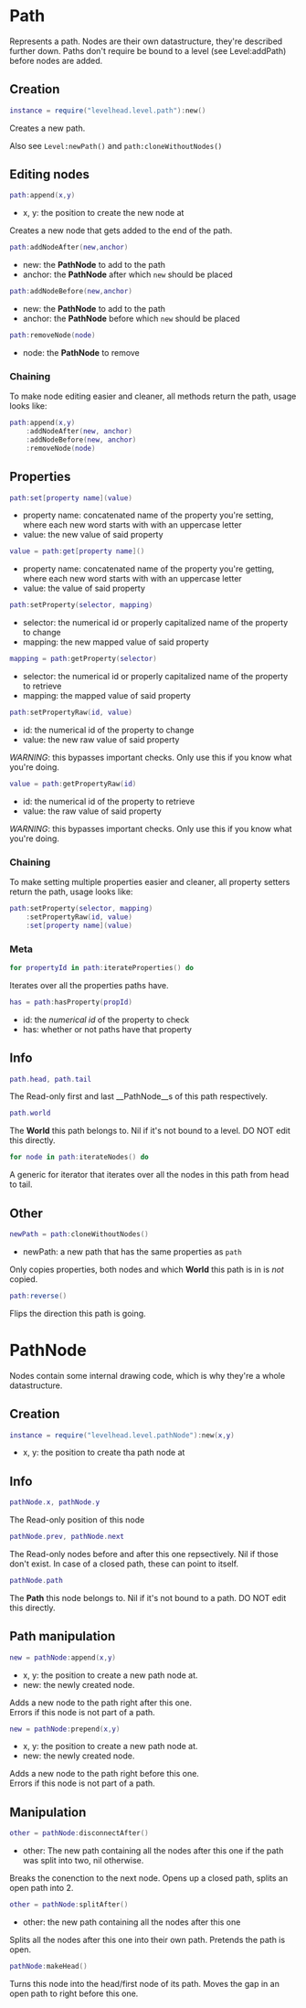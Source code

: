 # Path

Represents a path.
Nodes are their own datastructure, they're described further down.
Paths don't require be bound to a level (see Level:addPath) before nodes are added.

## Creation

```Lua
instance = require("levelhead.level.path"):new()
```
Creates a new path.

Also see `Level:newPath()` and `path:cloneWithoutNodes()`

## Editing nodes

```Lua
path:append(x,y)
```
- x, y: the position to create the new node at

Creates a new node that gets added to the end of the path.

```Lua
path:addNodeAfter(new,anchor)
```
- new: the __PathNode__ to add to the path
- anchor: the __PathNode__ after which `new` should be placed

```Lua
path:addNodeBefore(new,anchor)
```
- new: the __PathNode__ to add to the path
- anchor: the __PathNode__ before which `new` should be placed

```Lua
path:removeNode(node)
```
- node: the __PathNode__ to remove

### Chaining

To make node editing easier and cleaner, all methods return the path, usage looks like:

```Lua
path:append(x,y)
    :addNodeAfter(new, anchor)
    :addNodeBefore(new, anchor)
    :removeNode(node)
```

## Properties

```Lua
path:set[property name](value)
```
- property name: concatenated name of the property you're setting, where each new word starts with with an uppercase letter
- value: the new value of said property

```Lua
value = path:get[property name]()
```
- property name: concatenated name of the property you're getting, where each new word starts with with an uppercase letter
- value: the value of said property

```Lua
path:setProperty(selector, mapping)
```
- selector: the numerical id or properly capitalized name of the property to change
- mapping: the new mapped value of said property

```Lua
mapping = path:getProperty(selector)
```
- selector: the numerical id or properly capitalized name of the property to retrieve
- mapping: the mapped value of said property

```Lua
path:setPropertyRaw(id, value)
```
- id: the numerical id of the property to change
- value: the new raw value of said property

_WARNING_: this bypasses important checks. Only use this if you know what you're doing.

```Lua
value = path:getPropertyRaw(id)
```
- id: the numerical id of the property to retrieve
- value: the raw value of said property

_WARNING_: this bypasses important checks. Only use this if you know what you're doing.

### Chaining

To make setting multiple properties easier and cleaner, all property setters return the path, usage looks like:

```Lua
path:setProperty(selector, mapping)
    :setPropertyRaw(id, value)
    :set[property name](value)
```

### Meta

```Lua
for propertyId in path:iterateProperties() do
```
Iterates over all the properties paths have.

```Lua
has = path:hasProperty(propId)
```
- id: the _numerical id_ of the property to check
- has: whether or not paths have that property

## Info

```Lua
path.head, path.tail
```
The Read-only first and last __PathNode__s of this path respectively.

```Lua
path.world
```
The __World__ this path belongs to. Nil if it's not bound to a level. DO NOT edit this directly.

```Lua
for node in path:iterateNodes() do
```
A generic for iterator that iterates over all the nodes in this path from head to tail.

## Other

```Lua
newPath = path:cloneWithoutNodes()
```
- newPath: a new path that has the same properties as `path`

Only copies properties, both nodes and which __World__ this path is in is _not_ copied.

```Lua
path:reverse()
```
Flips the direction this path is going.

# PathNode

Nodes contain some internal drawing code, which is why they're a whole datastructure.

## Creation

```Lua
instance = require("levelhead.level.pathNode"):new(x,y)
```
- x, y: the position to create tha path node at

## Info

```Lua
pathNode.x, pathNode.y
```
The Read-only position of this node

```Lua
pathNode.prev, pathNode.next
```
The Read-only nodes before and after this one repsectively. Nil if those don't exist.
In case of a closed path, these can point to itself.

```Lua
pathNode.path
```
The __Path__ this node belongs to. Nil if it's not bound to a path. DO NOT edit this directly.

## Path manipulation

```Lua
new = pathNode:append(x,y)
```
- x, y: the position to create a new path node at.
- new: the newly created node.

Adds a new node to the path right after this one. \
Errors if this node is not part of a path.

```Lua
new = pathNode:prepend(x,y)
```
- x, y: the position to create a new path node at.
- new: the newly created node.

Adds a new node to the path right before this one. \
Errors if this node is not part of a path.

## Manipulation

```Lua
other = pathNode:disconnectAfter()
```
- other: The new path containing all the nodes after this one if the path was split into two, nil otherwise.

Breaks the conenction to the next node.
Opens up a closed path, splits an open path into 2.

```Lua
other = pathNode:splitAfter()
```
- other: the new path containing all the nodes after this one

Splits all the nodes after this one into their own path.
Pretends the path is open.

```Lua
pathNode:makeHead()
```
Turns this node into the head/first node of its path.
Moves the gap in an open path to right before this one.
